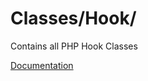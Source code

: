 # Classes/Hook/

Contains all PHP Hook Classes

[Documentation](https://docs.typo3.org/m/typo3/reference-coreapi/10.4/en-us/ApiOverview/Events/Hooks/Index.html)